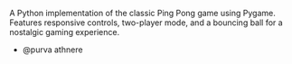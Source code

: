 A Python implementation of the classic Ping Pong game using Pygame. Features responsive controls,
two-player mode, and a bouncing ball for a nostalgic gaming experience.



- @purva athnere
